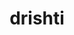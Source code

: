 ---
title: "drishti"
layout: cache
categories: [package, develop]
meta: {"versions": ["0.4"], "compilers": ["gcc@=11.4.0", "gcc@=9.4.0", "oneapi@=2024.2.0"], "oss": ["ubuntu20.04", "ubuntu22.04"], "platforms": ["linux"], "targets": ["ppc64le", "x86_64_v3"], "stacks": ["e4s", "e4s-oneapi", "e4s-power", "root"], "num_specs": 42, "num_specs_by_stack": {"e4s-power": 14, "root": 42, "e4s": 14, "e4s-oneapi": 14}}
spec_details: [{"hash": "y5jjgajkzgpymu3wuubvydqsc3jhu264", "compiler": "gcc@=9.4.0", "versions": ["0.4"], "os": "ubuntu20.04", "platform": "linux", "target": "ppc64le", "variants": ["build_system=python_pip"], "stacks": ["e4s-power", "root"], "size": "-", "tarball": "https://binaries.spack.io/develop/build_cache/linux-ubuntu20.04-ppc64le/gcc-9.4.0/drishti-0.4/linux-ubuntu20.04-ppc64le-gcc-9.4.0-drishti-0.4-y5jjgajkzgpymu3wuubvydqsc3jhu264.spack"}, {"hash": "uuim5tbctfts4izfyxfp72ptkuju3jtb", "compiler": "gcc@=9.4.0", "versions": ["0.4"], "os": "ubuntu20.04", "platform": "linux", "target": "ppc64le", "variants": ["build_system=python_pip"], "stacks": ["e4s-power", "root"], "size": "-", "tarball": "https://binaries.spack.io/develop/build_cache/linux-ubuntu20.04-ppc64le/gcc-9.4.0/drishti-0.4/linux-ubuntu20.04-ppc64le-gcc-9.4.0-drishti-0.4-uuim5tbctfts4izfyxfp72ptkuju3jtb.spack"}, {"hash": "fzbhtgdudazrhlsxjoyhwta4wil5txh5", "compiler": "gcc@=9.4.0", "versions": ["0.4"], "os": "ubuntu20.04", "platform": "linux", "target": "ppc64le", "variants": ["build_system=python_pip"], "stacks": ["e4s-power", "root"], "size": "-", "tarball": "https://binaries.spack.io/develop/build_cache/linux-ubuntu20.04-ppc64le/gcc-9.4.0/drishti-0.4/linux-ubuntu20.04-ppc64le-gcc-9.4.0-drishti-0.4-fzbhtgdudazrhlsxjoyhwta4wil5txh5.spack"}, {"hash": "mkemfpmgikkxtbwsxuqiw6e7pbq6rdqm", "compiler": "gcc@=9.4.0", "versions": ["0.4"], "os": "ubuntu20.04", "platform": "linux", "target": "ppc64le", "variants": ["build_system=python_pip"], "stacks": ["e4s-power", "root"], "size": "-", "tarball": "https://binaries.spack.io/develop/build_cache/linux-ubuntu20.04-ppc64le/gcc-9.4.0/drishti-0.4/linux-ubuntu20.04-ppc64le-gcc-9.4.0-drishti-0.4-mkemfpmgikkxtbwsxuqiw6e7pbq6rdqm.spack"}, {"hash": "ora4u2hrtu4kx6i5ejsvw6ixf2hvpq4k", "compiler": "gcc@=9.4.0", "versions": ["0.4"], "os": "ubuntu20.04", "platform": "linux", "target": "ppc64le", "variants": ["build_system=python_pip"], "stacks": ["e4s-power", "root"], "size": "-", "tarball": "https://binaries.spack.io/develop/build_cache/linux-ubuntu20.04-ppc64le/gcc-9.4.0/drishti-0.4/linux-ubuntu20.04-ppc64le-gcc-9.4.0-drishti-0.4-ora4u2hrtu4kx6i5ejsvw6ixf2hvpq4k.spack"}, {"hash": "llbkqrefnythsmko72ljjmmg2fswjsfu", "compiler": "gcc@=9.4.0", "versions": ["0.4"], "os": "ubuntu20.04", "platform": "linux", "target": "ppc64le", "variants": ["build_system=python_pip"], "stacks": ["e4s-power", "root"], "size": "-", "tarball": "https://binaries.spack.io/develop/build_cache/linux-ubuntu20.04-ppc64le/gcc-9.4.0/drishti-0.4/linux-ubuntu20.04-ppc64le-gcc-9.4.0-drishti-0.4-llbkqrefnythsmko72ljjmmg2fswjsfu.spack"}, {"hash": "7frbkbqa2jbuzlpbu55msbfpjbmw2rd5", "compiler": "gcc@=9.4.0", "versions": ["0.4"], "os": "ubuntu20.04", "platform": "linux", "target": "ppc64le", "variants": ["build_system=python_pip"], "stacks": ["e4s-power", "root"], "size": "-", "tarball": "https://binaries.spack.io/develop/build_cache/linux-ubuntu20.04-ppc64le/gcc-9.4.0/drishti-0.4/linux-ubuntu20.04-ppc64le-gcc-9.4.0-drishti-0.4-7frbkbqa2jbuzlpbu55msbfpjbmw2rd5.spack"}, {"hash": "bscqibemcvkmapyqte6nl2ibfqhqj7xh", "compiler": "gcc@=9.4.0", "versions": ["0.4"], "os": "ubuntu20.04", "platform": "linux", "target": "ppc64le", "variants": ["build_system=python_pip"], "stacks": ["e4s-power", "root"], "size": "-", "tarball": "https://binaries.spack.io/develop/build_cache/linux-ubuntu20.04-ppc64le/gcc-9.4.0/drishti-0.4/linux-ubuntu20.04-ppc64le-gcc-9.4.0-drishti-0.4-bscqibemcvkmapyqte6nl2ibfqhqj7xh.spack"}, {"hash": "5j3r3civ7pev47wht7aaxne2fbhs5ua5", "compiler": "gcc@=9.4.0", "versions": ["0.4"], "os": "ubuntu20.04", "platform": "linux", "target": "ppc64le", "variants": ["build_system=python_pip"], "stacks": ["e4s-power", "root"], "size": "-", "tarball": "https://binaries.spack.io/develop/build_cache/linux-ubuntu20.04-ppc64le/gcc-9.4.0/drishti-0.4/linux-ubuntu20.04-ppc64le-gcc-9.4.0-drishti-0.4-5j3r3civ7pev47wht7aaxne2fbhs5ua5.spack"}, {"hash": "jvnavxnxoeuqvglplykuovusyiqkz45g", "compiler": "gcc@=9.4.0", "versions": ["0.4"], "os": "ubuntu20.04", "platform": "linux", "target": "ppc64le", "variants": ["build_system=python_pip"], "stacks": ["e4s-power", "root"], "size": "-", "tarball": "https://binaries.spack.io/develop/build_cache/linux-ubuntu20.04-ppc64le/gcc-9.4.0/drishti-0.4/linux-ubuntu20.04-ppc64le-gcc-9.4.0-drishti-0.4-jvnavxnxoeuqvglplykuovusyiqkz45g.spack"}, {"hash": "7o47ft7sry7nklhmtdu7bnbc7d4akmiu", "compiler": "gcc@=9.4.0", "versions": ["0.4"], "os": "ubuntu20.04", "platform": "linux", "target": "ppc64le", "variants": ["build_system=python_pip"], "stacks": ["e4s-power", "root"], "size": "-", "tarball": "https://binaries.spack.io/develop/build_cache/linux-ubuntu20.04-ppc64le/gcc-9.4.0/drishti-0.4/linux-ubuntu20.04-ppc64le-gcc-9.4.0-drishti-0.4-7o47ft7sry7nklhmtdu7bnbc7d4akmiu.spack"}, {"hash": "embzigpgn7ni23m42tafjvkbgy2tmgwu", "compiler": "gcc@=9.4.0", "versions": ["0.4"], "os": "ubuntu20.04", "platform": "linux", "target": "ppc64le", "variants": ["build_system=python_pip"], "stacks": ["e4s-power", "root"], "size": "-", "tarball": "https://binaries.spack.io/develop/build_cache/linux-ubuntu20.04-ppc64le/gcc-9.4.0/drishti-0.4/linux-ubuntu20.04-ppc64le-gcc-9.4.0-drishti-0.4-embzigpgn7ni23m42tafjvkbgy2tmgwu.spack"}, {"hash": "gxtvd722zqtucqe7t7znjqhv76rhvrr2", "compiler": "gcc@=9.4.0", "versions": ["0.4"], "os": "ubuntu20.04", "platform": "linux", "target": "ppc64le", "variants": ["build_system=python_pip"], "stacks": ["e4s-power", "root"], "size": "-", "tarball": "https://binaries.spack.io/develop/build_cache/linux-ubuntu20.04-ppc64le/gcc-9.4.0/drishti-0.4/linux-ubuntu20.04-ppc64le-gcc-9.4.0-drishti-0.4-gxtvd722zqtucqe7t7znjqhv76rhvrr2.spack"}, {"hash": "avnj54z42p647x4bas3pl7bpmng23opp", "compiler": "gcc@=9.4.0", "versions": ["0.4"], "os": "ubuntu20.04", "platform": "linux", "target": "ppc64le", "variants": ["build_system=python_pip"], "stacks": ["e4s-power", "root"], "size": "-", "tarball": "https://binaries.spack.io/develop/build_cache/linux-ubuntu20.04-ppc64le/gcc-9.4.0/drishti-0.4/linux-ubuntu20.04-ppc64le-gcc-9.4.0-drishti-0.4-avnj54z42p647x4bas3pl7bpmng23opp.spack"}, {"hash": "gs6r4tc36aoz2ce5sqbpzv2ttibierfq", "compiler": "gcc@=11.4.0", "versions": ["0.4"], "os": "ubuntu22.04", "platform": "linux", "target": "x86_64_v3", "variants": ["build_system=python_pip"], "stacks": ["e4s", "root"], "size": "-", "tarball": "https://binaries.spack.io/develop/build_cache/linux-ubuntu22.04-x86_64_v3/gcc-11.4.0/drishti-0.4/linux-ubuntu22.04-x86_64_v3-gcc-11.4.0-drishti-0.4-gs6r4tc36aoz2ce5sqbpzv2ttibierfq.spack"}, {"hash": "yigpu5qkoszusj6cddfsvr7jj4m2wba7", "compiler": "gcc@=11.4.0", "versions": ["0.4"], "os": "ubuntu22.04", "platform": "linux", "target": "x86_64_v3", "variants": ["build_system=python_pip"], "stacks": ["e4s", "root"], "size": "-", "tarball": "https://binaries.spack.io/develop/build_cache/linux-ubuntu22.04-x86_64_v3/gcc-11.4.0/drishti-0.4/linux-ubuntu22.04-x86_64_v3-gcc-11.4.0-drishti-0.4-yigpu5qkoszusj6cddfsvr7jj4m2wba7.spack"}, {"hash": "jmqwurbdtau5zbcrf62cc24lkdzrrdwt", "compiler": "gcc@=11.4.0", "versions": ["0.4"], "os": "ubuntu22.04", "platform": "linux", "target": "x86_64_v3", "variants": ["build_system=python_pip"], "stacks": ["e4s", "root"], "size": "-", "tarball": "https://binaries.spack.io/develop/build_cache/linux-ubuntu22.04-x86_64_v3/gcc-11.4.0/drishti-0.4/linux-ubuntu22.04-x86_64_v3-gcc-11.4.0-drishti-0.4-jmqwurbdtau5zbcrf62cc24lkdzrrdwt.spack"}, {"hash": "iw7tudojrqht4kvpn4qk57rzifevvlh5", "compiler": "gcc@=11.4.0", "versions": ["0.4"], "os": "ubuntu22.04", "platform": "linux", "target": "x86_64_v3", "variants": ["build_system=python_pip"], "stacks": ["e4s", "root"], "size": "-", "tarball": "https://binaries.spack.io/develop/build_cache/linux-ubuntu22.04-x86_64_v3/gcc-11.4.0/drishti-0.4/linux-ubuntu22.04-x86_64_v3-gcc-11.4.0-drishti-0.4-iw7tudojrqht4kvpn4qk57rzifevvlh5.spack"}, {"hash": "aiya7l62swbilcc3iue635dzfzkkboxt", "compiler": "gcc@=11.4.0", "versions": ["0.4"], "os": "ubuntu22.04", "platform": "linux", "target": "x86_64_v3", "variants": ["build_system=python_pip"], "stacks": ["e4s", "root"], "size": "-", "tarball": "https://binaries.spack.io/develop/build_cache/linux-ubuntu22.04-x86_64_v3/gcc-11.4.0/drishti-0.4/linux-ubuntu22.04-x86_64_v3-gcc-11.4.0-drishti-0.4-aiya7l62swbilcc3iue635dzfzkkboxt.spack"}, {"hash": "jhsa26azc57qaaaip3l52cwiefrjrad3", "compiler": "gcc@=11.4.0", "versions": ["0.4"], "os": "ubuntu22.04", "platform": "linux", "target": "x86_64_v3", "variants": ["build_system=python_pip"], "stacks": ["e4s", "root"], "size": "-", "tarball": "https://binaries.spack.io/develop/build_cache/linux-ubuntu22.04-x86_64_v3/gcc-11.4.0/drishti-0.4/linux-ubuntu22.04-x86_64_v3-gcc-11.4.0-drishti-0.4-jhsa26azc57qaaaip3l52cwiefrjrad3.spack"}, {"hash": "di5zku4ehxx266zn36shjwi4554piloq", "compiler": "gcc@=11.4.0", "versions": ["0.4"], "os": "ubuntu22.04", "platform": "linux", "target": "x86_64_v3", "variants": ["build_system=python_pip"], "stacks": ["e4s", "root"], "size": "-", "tarball": "https://binaries.spack.io/develop/build_cache/linux-ubuntu22.04-x86_64_v3/gcc-11.4.0/drishti-0.4/linux-ubuntu22.04-x86_64_v3-gcc-11.4.0-drishti-0.4-di5zku4ehxx266zn36shjwi4554piloq.spack"}, {"hash": "ut5znaycklojm5qbm26uapconihn22zh", "compiler": "gcc@=11.4.0", "versions": ["0.4"], "os": "ubuntu22.04", "platform": "linux", "target": "x86_64_v3", "variants": ["build_system=python_pip"], "stacks": ["e4s", "root"], "size": "-", "tarball": "https://binaries.spack.io/develop/build_cache/linux-ubuntu22.04-x86_64_v3/gcc-11.4.0/drishti-0.4/linux-ubuntu22.04-x86_64_v3-gcc-11.4.0-drishti-0.4-ut5znaycklojm5qbm26uapconihn22zh.spack"}, {"hash": "zvrcg4qrr5afq2uitwudltvuw7wrtehb", "compiler": "gcc@=11.4.0", "versions": ["0.4"], "os": "ubuntu22.04", "platform": "linux", "target": "x86_64_v3", "variants": ["build_system=python_pip"], "stacks": ["e4s", "root"], "size": "-", "tarball": "https://binaries.spack.io/develop/build_cache/linux-ubuntu22.04-x86_64_v3/gcc-11.4.0/drishti-0.4/linux-ubuntu22.04-x86_64_v3-gcc-11.4.0-drishti-0.4-zvrcg4qrr5afq2uitwudltvuw7wrtehb.spack"}, {"hash": "ahpeagnrkdjfvvg5sbfpa2qbkkawvkxi", "compiler": "gcc@=11.4.0", "versions": ["0.4"], "os": "ubuntu22.04", "platform": "linux", "target": "x86_64_v3", "variants": ["build_system=python_pip"], "stacks": ["e4s", "root"], "size": "-", "tarball": "https://binaries.spack.io/develop/build_cache/linux-ubuntu22.04-x86_64_v3/gcc-11.4.0/drishti-0.4/linux-ubuntu22.04-x86_64_v3-gcc-11.4.0-drishti-0.4-ahpeagnrkdjfvvg5sbfpa2qbkkawvkxi.spack"}, {"hash": "33hcvo55bywleshcr6y5xnqtoalw5bxc", "compiler": "gcc@=11.4.0", "versions": ["0.4"], "os": "ubuntu22.04", "platform": "linux", "target": "x86_64_v3", "variants": ["build_system=python_pip"], "stacks": ["e4s", "root"], "size": "-", "tarball": "https://binaries.spack.io/develop/build_cache/linux-ubuntu22.04-x86_64_v3/gcc-11.4.0/drishti-0.4/linux-ubuntu22.04-x86_64_v3-gcc-11.4.0-drishti-0.4-33hcvo55bywleshcr6y5xnqtoalw5bxc.spack"}, {"hash": "4ac6fppprsybidkakzw7gtvdldtyto5p", "compiler": "gcc@=11.4.0", "versions": ["0.4"], "os": "ubuntu22.04", "platform": "linux", "target": "x86_64_v3", "variants": ["build_system=python_pip"], "stacks": ["e4s", "root"], "size": "-", "tarball": "https://binaries.spack.io/develop/build_cache/linux-ubuntu22.04-x86_64_v3/gcc-11.4.0/drishti-0.4/linux-ubuntu22.04-x86_64_v3-gcc-11.4.0-drishti-0.4-4ac6fppprsybidkakzw7gtvdldtyto5p.spack"}, {"hash": "eghhmupkvormyblvzfzkm7ejhtiktqsq", "compiler": "gcc@=11.4.0", "versions": ["0.4"], "os": "ubuntu22.04", "platform": "linux", "target": "x86_64_v3", "variants": ["build_system=python_pip"], "stacks": ["e4s", "root"], "size": "-", "tarball": "https://binaries.spack.io/develop/build_cache/linux-ubuntu22.04-x86_64_v3/gcc-11.4.0/drishti-0.4/linux-ubuntu22.04-x86_64_v3-gcc-11.4.0-drishti-0.4-eghhmupkvormyblvzfzkm7ejhtiktqsq.spack"}, {"hash": "mobuc3osiqrz44dtcnximkwhlr4ynbjg", "compiler": "gcc@=11.4.0", "versions": ["0.4"], "os": "ubuntu22.04", "platform": "linux", "target": "x86_64_v3", "variants": ["build_system=python_pip"], "stacks": ["e4s", "root"], "size": "-", "tarball": "https://binaries.spack.io/develop/build_cache/linux-ubuntu22.04-x86_64_v3/gcc-11.4.0/drishti-0.4/linux-ubuntu22.04-x86_64_v3-gcc-11.4.0-drishti-0.4-mobuc3osiqrz44dtcnximkwhlr4ynbjg.spack"}, {"hash": "g7ulwbp5reuzlvjvirhhpauijdptfsqs", "compiler": "oneapi@=2024.2.0", "versions": ["0.4"], "os": "ubuntu22.04", "platform": "linux", "target": "x86_64_v3", "variants": ["build_system=python_pip"], "stacks": ["e4s-oneapi", "root"], "size": "-", "tarball": "https://binaries.spack.io/develop/build_cache/linux-ubuntu22.04-x86_64_v3/oneapi-2024.2.0/drishti-0.4/linux-ubuntu22.04-x86_64_v3-oneapi-2024.2.0-drishti-0.4-g7ulwbp5reuzlvjvirhhpauijdptfsqs.spack"}, {"hash": "5el7ihit6wc56hmoxr6ipzhsoaogh2gk", "compiler": "oneapi@=2024.2.0", "versions": ["0.4"], "os": "ubuntu22.04", "platform": "linux", "target": "x86_64_v3", "variants": ["build_system=python_pip"], "stacks": ["e4s-oneapi", "root"], "size": "-", "tarball": "https://binaries.spack.io/develop/build_cache/linux-ubuntu22.04-x86_64_v3/oneapi-2024.2.0/drishti-0.4/linux-ubuntu22.04-x86_64_v3-oneapi-2024.2.0-drishti-0.4-5el7ihit6wc56hmoxr6ipzhsoaogh2gk.spack"}, {"hash": "32tbukf3yun3xozsb2zfwsw7hjoz5y5v", "compiler": "oneapi@=2024.2.0", "versions": ["0.4"], "os": "ubuntu22.04", "platform": "linux", "target": "x86_64_v3", "variants": ["build_system=python_pip"], "stacks": ["e4s-oneapi", "root"], "size": "-", "tarball": "https://binaries.spack.io/develop/build_cache/linux-ubuntu22.04-x86_64_v3/oneapi-2024.2.0/drishti-0.4/linux-ubuntu22.04-x86_64_v3-oneapi-2024.2.0-drishti-0.4-32tbukf3yun3xozsb2zfwsw7hjoz5y5v.spack"}, {"hash": "7cxi7zt3tpy5xkahptpqal7plpmdahby", "compiler": "oneapi@=2024.2.0", "versions": ["0.4"], "os": "ubuntu22.04", "platform": "linux", "target": "x86_64_v3", "variants": ["build_system=python_pip"], "stacks": ["e4s-oneapi", "root"], "size": "-", "tarball": "https://binaries.spack.io/develop/build_cache/linux-ubuntu22.04-x86_64_v3/oneapi-2024.2.0/drishti-0.4/linux-ubuntu22.04-x86_64_v3-oneapi-2024.2.0-drishti-0.4-7cxi7zt3tpy5xkahptpqal7plpmdahby.spack"}, {"hash": "n6w2s33bbe45wqtpyb5jp4x52qspbwfs", "compiler": "oneapi@=2024.2.0", "versions": ["0.4"], "os": "ubuntu22.04", "platform": "linux", "target": "x86_64_v3", "variants": ["build_system=python_pip"], "stacks": ["e4s-oneapi", "root"], "size": "-", "tarball": "https://binaries.spack.io/develop/build_cache/linux-ubuntu22.04-x86_64_v3/oneapi-2024.2.0/drishti-0.4/linux-ubuntu22.04-x86_64_v3-oneapi-2024.2.0-drishti-0.4-n6w2s33bbe45wqtpyb5jp4x52qspbwfs.spack"}, {"hash": "fdwi2e4nn26bkpotwpirwjgqwdib5ui7", "compiler": "oneapi@=2024.2.0", "versions": ["0.4"], "os": "ubuntu22.04", "platform": "linux", "target": "x86_64_v3", "variants": ["build_system=python_pip"], "stacks": ["e4s-oneapi", "root"], "size": "-", "tarball": "https://binaries.spack.io/develop/build_cache/linux-ubuntu22.04-x86_64_v3/oneapi-2024.2.0/drishti-0.4/linux-ubuntu22.04-x86_64_v3-oneapi-2024.2.0-drishti-0.4-fdwi2e4nn26bkpotwpirwjgqwdib5ui7.spack"}, {"hash": "quhgytfiv2gklrsc6kpbxniopc6f3aoo", "compiler": "oneapi@=2024.2.0", "versions": ["0.4"], "os": "ubuntu22.04", "platform": "linux", "target": "x86_64_v3", "variants": ["build_system=python_pip"], "stacks": ["e4s-oneapi", "root"], "size": "-", "tarball": "https://binaries.spack.io/develop/build_cache/linux-ubuntu22.04-x86_64_v3/oneapi-2024.2.0/drishti-0.4/linux-ubuntu22.04-x86_64_v3-oneapi-2024.2.0-drishti-0.4-quhgytfiv2gklrsc6kpbxniopc6f3aoo.spack"}, {"hash": "qkrh7zzysosylxfpgtqq6n2krznuxewz", "compiler": "oneapi@=2024.2.0", "versions": ["0.4"], "os": "ubuntu22.04", "platform": "linux", "target": "x86_64_v3", "variants": ["build_system=python_pip"], "stacks": ["e4s-oneapi", "root"], "size": "-", "tarball": "https://binaries.spack.io/develop/build_cache/linux-ubuntu22.04-x86_64_v3/oneapi-2024.2.0/drishti-0.4/linux-ubuntu22.04-x86_64_v3-oneapi-2024.2.0-drishti-0.4-qkrh7zzysosylxfpgtqq6n2krznuxewz.spack"}, {"hash": "jrzapgmmgpbqdhk2zgp4dugwfkqdnlvd", "compiler": "oneapi@=2024.2.0", "versions": ["0.4"], "os": "ubuntu22.04", "platform": "linux", "target": "x86_64_v3", "variants": ["build_system=python_pip"], "stacks": ["e4s-oneapi", "root"], "size": "-", "tarball": "https://binaries.spack.io/develop/build_cache/linux-ubuntu22.04-x86_64_v3/oneapi-2024.2.0/drishti-0.4/linux-ubuntu22.04-x86_64_v3-oneapi-2024.2.0-drishti-0.4-jrzapgmmgpbqdhk2zgp4dugwfkqdnlvd.spack"}, {"hash": "aantpsagy3ho6wfzeqzs6vbcastx7wm6", "compiler": "oneapi@=2024.2.0", "versions": ["0.4"], "os": "ubuntu22.04", "platform": "linux", "target": "x86_64_v3", "variants": ["build_system=python_pip"], "stacks": ["e4s-oneapi", "root"], "size": "-", "tarball": "https://binaries.spack.io/develop/build_cache/linux-ubuntu22.04-x86_64_v3/oneapi-2024.2.0/drishti-0.4/linux-ubuntu22.04-x86_64_v3-oneapi-2024.2.0-drishti-0.4-aantpsagy3ho6wfzeqzs6vbcastx7wm6.spack"}, {"hash": "wj3v4s6hc3lluhenquccdqi3iwuua52e", "compiler": "oneapi@=2024.2.0", "versions": ["0.4"], "os": "ubuntu22.04", "platform": "linux", "target": "x86_64_v3", "variants": ["build_system=python_pip"], "stacks": ["e4s-oneapi", "root"], "size": "-", "tarball": "https://binaries.spack.io/develop/build_cache/linux-ubuntu22.04-x86_64_v3/oneapi-2024.2.0/drishti-0.4/linux-ubuntu22.04-x86_64_v3-oneapi-2024.2.0-drishti-0.4-wj3v4s6hc3lluhenquccdqi3iwuua52e.spack"}, {"hash": "ueewy6rzgp7n3wmqzjks46bqdiuutg3v", "compiler": "oneapi@=2024.2.0", "versions": ["0.4"], "os": "ubuntu22.04", "platform": "linux", "target": "x86_64_v3", "variants": ["build_system=python_pip"], "stacks": ["e4s-oneapi", "root"], "size": "-", "tarball": "https://binaries.spack.io/develop/build_cache/linux-ubuntu22.04-x86_64_v3/oneapi-2024.2.0/drishti-0.4/linux-ubuntu22.04-x86_64_v3-oneapi-2024.2.0-drishti-0.4-ueewy6rzgp7n3wmqzjks46bqdiuutg3v.spack"}, {"hash": "yyytzb4ogzx6cbxyze3wl7vkem6o6vuh", "compiler": "oneapi@=2024.2.0", "versions": ["0.4"], "os": "ubuntu22.04", "platform": "linux", "target": "x86_64_v3", "variants": ["build_system=python_pip"], "stacks": ["e4s-oneapi", "root"], "size": "-", "tarball": "https://binaries.spack.io/develop/build_cache/linux-ubuntu22.04-x86_64_v3/oneapi-2024.2.0/drishti-0.4/linux-ubuntu22.04-x86_64_v3-oneapi-2024.2.0-drishti-0.4-yyytzb4ogzx6cbxyze3wl7vkem6o6vuh.spack"}, {"hash": "tqf64aln4rsl7mtebpoholqerdupbopm", "compiler": "oneapi@=2024.2.0", "versions": ["0.4"], "os": "ubuntu22.04", "platform": "linux", "target": "x86_64_v3", "variants": ["build_system=python_pip"], "stacks": ["e4s-oneapi", "root"], "size": "-", "tarball": "https://binaries.spack.io/develop/build_cache/linux-ubuntu22.04-x86_64_v3/oneapi-2024.2.0/drishti-0.4/linux-ubuntu22.04-x86_64_v3-oneapi-2024.2.0-drishti-0.4-tqf64aln4rsl7mtebpoholqerdupbopm.spack"}]
---